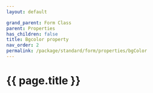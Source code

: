 ```yaml
---
layout: default

grand_parent: Form Class
parent: Properties
has_children: false
title: Bgcolor property
nav_order: 2
permalink: /package/standard/form/properties/bgColor
---
```

# {{ page.title }}




